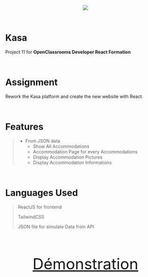 <p align="center"><img src="https://user.oc-static.com/upload/2022/06/24/16560899769906_FR_811_P8_Banner-Kasa%20%281%29.png"></img></p>

<br>

# Kasa

Project 11 for **OpenClassrooms Developer React Formation**

<br>

# Assignment

Rework the Kasa platform and create the new website with React.

<br>

# Features

> - From JSON data
>   - Show All Accommodations
>   - Accommodation Page for every Accommodations
>   - Display Accommodation Pictures
>   - Display Accommodation Informations

<br>

# Languages Used

> ReactJS for frontend
>
> TailwindCSS
>
> JSON file for simulate Data from API

<br>
<font size="10"><p align="center"><a href="https://kenjy62.github.io/OCR_kasa">Démonstration</a></p></font>
